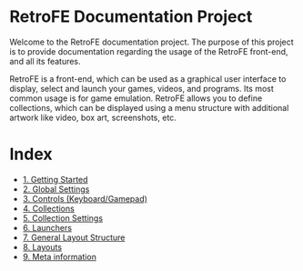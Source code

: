 # RetroFE Documentation Project

Welcome to the RetroFE documentation project. The purpose of this
project is to provide documentation regarding the usage of the RetroFE
front-end, and all its features.

RetroFE is a front-end, which can be used as a graphical user interface
to display, select and launch your games, videos, and programs. Its most
common usage is for game emulation. RetroFE allows you to define
collections, which can be displayed using a menu structure with
additional artwork like video, box art, screenshots, etc.

# Index

-   [1. Getting Started](GETTING_STARTED.md)
-   [2. Global Settings](GLOBAL_SETTINGS.md)
-   [3. Controls (Keyboard/Gamepad)](CONTROLS.md)
-   [4. Collections](COLLECTIONS.md)
-   [5. Collection Settings](SETTINGS.md)
-   [6. Launchers](LAUNCHERS.md)
-   [7. General Layout Structure](PLAYGROUND.md)
-   [8. Layouts](LAYOUTS.md)
-   [9. Meta information](META_INFORMATION.md)

